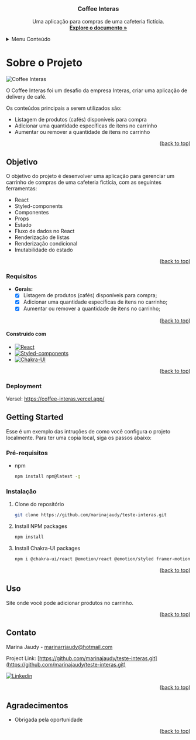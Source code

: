 
<h3 align="center">Coffee Interas</h3>
<a name="readme-top"></a>

<p align="center">
    Uma aplicação para compras de uma cafeteria fictícia.
    <br />
    <a href="https://coffee-interas.vercel.app/"><strong>Explore o documento »</strong></a>
    <br />
  </p>
</div>

<!-- TABLE OF CONTENTS -->
<details>
  <summary>Menu Conteúdo</summary>
  <ol>
    <li>
      <a href="#sobre-o-projeto">Sobre o Projeto</a>
      <ul>
        <li><a href="#objetivo">Objetivo</a></li>
      </ul>
	      <li> <a href='#requisitos'>Requisitos</a></li>
    </li>
    <li>
      <a href="#construido-com">Construido com</a>
      <ul>
        <li><a href="#deployment">Deployment</a></li>
        <li><a href="#getting-started">Getting Started</a></li>
      </ul>
    </li>
    <li><a href="#uso">Uso</a></li>
    <li><a href="#contato">Contato</a></li>
    <li><a href="#agradecimentos">Agradecimentos</a></li>
  </ol>
</details>

<!-- ABOUT THE PROJECT-->
# **Sobre o Projeto**

![Coffee Interas](./readme-images/CoffeeInteras)

O Coffee Interas foi um desafio da empresa Interas, criar uma aplicação de delivery de café.

Os conteúdos principais  a serem utilizados são:

- Listagem de produtos (cafés) disponíveis para compra
- Adicionar uma quantidade específicas de itens no carrinho
- Aumentar ou remover a quantidade de itens no carrinho

<p align="right">(<a href="#readme-top">back to top</a>)</p>

<!-- GOAL-->
## **Objetivo**

O objetivo do projeto é desenvolver uma aplicação para gerenciar um carrinho de compras de uma cafeteria fictícia, com as seguintes ferramentas:

- React
- Styled-components
- Componentes
- Props
- Estado
- Fluxo de dados no React
- Renderização de listas
- Renderização condicional
- Imutabilidade do estado

<p align="right">(<a href="#readme-top">back to top</a>)</p>

<!-- REQUIREMENTS -->
### **Requisitos**
- **Gerais:**
	- [x] Listagem de produtos (cafés) disponíveis para compra;
	- [x] Adicionar uma quantidade específicas de itens no carrinho;
	- [x] Aumentar ou remover a quantidade de itens no carrinho;
	
	<p align="right">(<a href="#readme-top">back to top</a>)</p>

<!-- BUILD WITH -->
#### **Construido com**

* [![React][React.js]][React-url]
* [![Styled-components]][Styled-url]
* [![Chakra-UI]][Chakra-url]

<p align="right">(<a href="#readme-top">back to top</a>)</p>

<!-- DEPLOYMENT -->
### **Deployment**

Versel:
https://coffee-interas.vercel.app/

<!-- GETTING STARTED -->
## Getting Started 

Esse é um exemplo das intruções de como você configura o projeto localmente.
Para ter uma copia local, siga os passos abaixo:

### Pré-requisitos

* npm
  ```sh
  npm install npm@latest -g
  ```

### Instalação

1. Clone do repositório
   ```sh
   git clone https://github.com/marinajaudy/teste-interas.git
   ```
2. Install NPM packages
   ```sh
   npm install
   ```
3. Install Chakra-UI packages
   ```sh
   npm i @chakra-ui/react @emotion/react @emotion/styled framer-motion
   ```

<p align="right">(<a href="#readme-top">back to top</a>)</p>

<!-- USAGE -->
## Uso

Site onde você pode adicionar produtos no carrinho. 

<p align="right">(<a href="#readme-top">back to top</a>)</p>

<!-- CONTACT -->
## Contato

Marina Jaudy  - marinarrjaudy@hotmail.com

Project Link: [https://github.com/marinajaudy/teste-interas.git](https://github.com/marinajaudy/teste-interas.git)
<br/>

[![Linkedin](https://img.shields.io/badge/linkedin-%230A66C2.svg?&style=for-the-badge&logo=linkedin&logoColor=white&link=https://www.linkedin.com/in/andrejaques/)](https://www.linkedin.com/in/marina-jaudy)

<p align="right">(<a href="#readme-top">back to top</a>)</p>

<!-- ACKNOWLEDGMENTS -->
## Agradecimentos

* Obrigada pela oportunidade

<p align="right">(<a href="#readme-top">back to top</a>)</p>

<!-- MARKDOWN LINKS & IMAGES -->
<!-- https://www.markdownguide.org/basic-syntax/#reference-style-links -->
[contributors-shield]: https://img.shields.io/github/contributors/marinajaudy/projeto-react-apis.svg?style=for-the-badge
[contributors-url]: https://github.com/marinajaudy/projeto-react-apis/graphs/contributors
[forks-shield]: https://img.shields.io/github/forks/marinajaudy/projeto-react-apis.svg?style=for-the-badge
[forks-url]: https://github.com/marinajaudy/projeto-react-apis/network/members
[stars-shield]: https://img.shields.io/github/stars/marinajaudy/projeto-react-apis.svg?style=for-the-badge
[stars-url]: https://github.com/marinajaudy/projeto-react-apis/stargazers
[issues-shield]: https://img.shields.io/github/issues/marinajaudy/projeto-react-apis.svg?style=for-the-badge
[issues-url]: https://github.com/marinajaudy/projeto-react-apis/issues
[license-shield]: https://img.shields.io/github/license/marinajaudy/projeto-react-apis.svg?style=for-the-badge
[license-url]: https://github.com/marinajaudy/projeto-react-apis/blob/master/LICENSE.txt
[linkedin-shield]: https://img.shields.io/badge/-LinkedIn-black.svg?style=for-the-badge&logo=linkedin&colorB=555
[linkedin-url]: https://linkedin.com/in/marinajaudy
[product-screenshot]: readme-image/projeto-react-apis.gif
[Next.js]: https://img.shields.io/badge/next.js-000000?style=for-the-badge&logo=nextdotjs&logoColor=white
[Next-url]: https://nextjs.org/
[React.js]: https://img.shields.io/badge/React-20232A?style=for-the-badge&logo=react&logoColor=61DAFB
[React-url]: https://reactjs.org/
[Vue.js]: https://img.shields.io/badge/Vue.js-35495E?style=for-the-badge&logo=vuedotjs&logoColor=4FC08D
[Vue-url]: https://vuejs.org/
[Angular.io]: https://img.shields.io/badge/Angular-DD0031?style=for-the-badge&logo=angular&logoColor=white
[Angular-url]: https://angular.io/
[Svelte.dev]: https://img.shields.io/badge/Svelte-4A4A55?style=for-the-badge&logo=svelte&logoColor=FF3E00
[Svelte-url]: https://svelte.dev/
[Laravel.com]: https://img.shields.io/badge/Laravel-FF2D20?style=for-the-badge&logo=laravel&logoColor=white
[Laravel-url]: https://laravel.com
[Bootstrap.com]: https://img.shields.io/badge/Bootstrap-563D7C?style=for-the-badge&logo=bootstrap&logoColor=white
[Bootstrap-url]: https://getbootstrap.com
[JQuery.com]: https://img.shields.io/badge/jQuery-0769AD?style=for-the-badge&logo=jquery&logoColor=white
[JQuery-url]: https://jquery.com
[Styled-components]:https://img.shields.io/badge/styled--components-DB7093?style=for-the-badge&logo=styled-components&logoColor=white
[Styled-url]: https://www.styled-components.com/
[Chakra-UI]: https://img.shields.io/static/v1?style=for-the-badge&message=Chakra+UI&color=319795&logo=Chakra+UI&logoColor=FFFFFF&label=
[Chakra-url]: https://chakra-ui.com/getting-started
